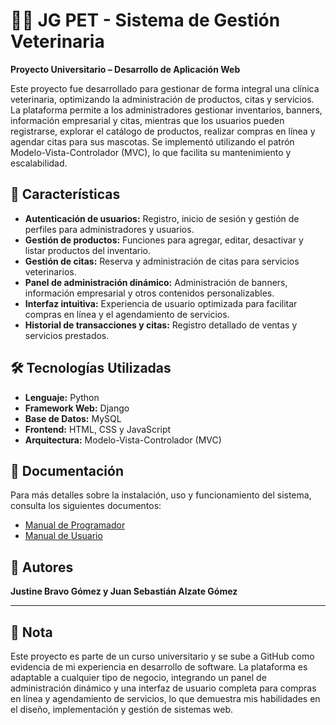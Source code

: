 # 🧑‍⚕ JG PET - Sistema de Gestión Veterinaria

**Proyecto Universitario – Desarrollo de Aplicación Web**

Este proyecto fue desarrollado para gestionar de forma integral una clínica veterinaria, optimizando la administración de productos, citas y servicios. La plataforma permite a los administradores gestionar inventarios, banners, información empresarial y citas, mientras que los usuarios pueden registrarse, explorar el catálogo de productos, realizar compras en línea y agendar citas para sus mascotas. Se implementó utilizando el patrón Modelo-Vista-Controlador (MVC), lo que facilita su mantenimiento y escalabilidad.

## 🚀 Características

- **Autenticación de usuarios:** Registro, inicio de sesión y gestión de perfiles para administradores y usuarios.
- **Gestión de productos:** Funciones para agregar, editar, desactivar y listar productos del inventario.
- **Gestión de citas:** Reserva y administración de citas para servicios veterinarios.
- **Panel de administración dinámico:** Administración de banners, información empresarial y otros contenidos personalizables.
- **Interfaz intuitiva:** Experiencia de usuario optimizada para facilitar compras en línea y el agendamiento de servicios.
- **Historial de transacciones y citas:** Registro detallado de ventas y servicios prestados.

## 🛠 Tecnologías Utilizadas

- **Lenguaje:** Python
- **Framework Web:** Django
- **Base de Datos:** MySQL
- **Frontend:** HTML, CSS y JavaScript
- **Arquitectura:** Modelo-Vista-Controlador (MVC)

## 📄 Documentación

Para más detalles sobre la instalación, uso y funcionamiento del sistema, consulta los siguientes documentos:
- [Manual de Programador](docs/Manuel_Programador_VeterinariaWeb.pdf) 
- [Manual de Usuario](docs/Manuel_Usuario_Veterinaria.pdf) 

## 👤 Autores
**Justine Bravo Gómez y Juan Sebastián Alzate Gómez**

---
## 📌 Nota

Este proyecto es parte de un curso universitario y se sube a GitHub como evidencia de mi experiencia en desarrollo de software. La plataforma es adaptable a cualquier tipo de negocio, integrando un panel de administración dinámico y una interfaz de usuario completa para compras en línea y agendamiento de servicios, lo que demuestra mis habilidades en el diseño, implementación y gestión de sistemas web.
```
